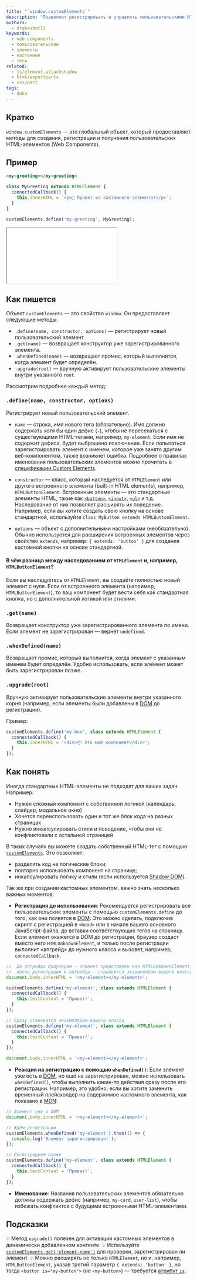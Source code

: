 ```yaml
---
title: "`window.customElements`"
description: "Позволяет регистрировать и управлять пользовательскими HTML-элементами — Web Components"
authors:
  - drakesbot12
keywords:
  - web-components
  - пользовательские
  - элементы
  - кастомные
  - теги
related:
  - js/element-attachshadow
  - html/exportparts
  - css/part
tags:
  - doka
---
```


## Кратко

`window.customElements` — это глобальный объект, который предоставляет методы для создания, регистрации и получения пользовательских HTML-элементов (Web Components).

## Пример

```html
<my-greeting></my-greeting>
```

```js
class MyGreeting extends HTMLElement {
  connectedCallback() {
    this.innerHTML = `<p>👋 Привет из кастомного элемента!</p>`;
  }
}

customElements.define('my-greeting', MyGreeting);
```

<iframe title="Создание пользовательского тега через customElements" src="demos/basic/" height="150"></iframe>

## Как пишется

Объект `customElements` — это свойство `window`. Он предоставляет следующие методы:

- `.define(name, constructor, options)` — регистрирует новый пользовательский элемент.
- `.get(name)` — возвращает конструктор уже зарегистрированного элемента.
- `.whenDefined(name)` — возвращает промис, который выполнится, когда элемент будет определён.
- `.upgrade(root)` — вручную активирует пользовательские элементы внутри указанного `root`.

Рассмотрим подробнее каждый метод:

### `.define(name, constructor, options)`

Регистрирует новый пользовательский элемент.

- `name` — строка, имя нового тега (обязательно). Имя должно содержать хотя бы один дефис (`-`), чтобы не пересекаться с существующими HTML-тегами, например, `my-element`. Если имя не содержит дефиса, будет выброшено исключение. Если попытаться зарегистрировать элемент с именем, которое уже занято другим веб-компонентом, также возникнет ошибка. Подробнее о правилах именования пользовательских элементов можно прочитать в [спецификации Custom Elements](https://html.spec.whatwg.org/multipage/custom-elements.html#valid-custom-element-name).

- `constructor` — класс, который наследуется от `HTMLElement` или другого встроенного элемента (built-in HTML elements), например, `HTMLButtonElement`. Встроенные элементы — это стандартные элементы HTML, такие как [`<button>`](/html/button/), [`<input>`](/html/input/), [`<ul>`](/html/ul/) и т.д. Наследование от них позволяет расширять их поведение. Например, если вы хотите создать свою кнопку на основе стандартной, используйте `class MyButton extends HTMLButtonElement`.
- `options` — объект с дополнительными настройками (необязательно). Обычно используется для расширения встроенных элементов через свойство `extends`, например: `{ extends: 'button' }` для создания кастомной кнопки на основе стандартной.

#### **В чём разница между наследованием от `HTMLElement` и, например, `HTMLButtonElement`?**  

Если вы наследуетесь от `HTMLElement`, вы создаёте полностью новый элемент с нуля. Если от встроенного элемента (например, `HTMLButtonElement`), то ваш компонент будет вести себя как стандартная кнопка, но с дополнительной логикой или стилями.

### `.get(name)`

Возвращает конструктор уже зарегистрированного элемента по имени. Если элемент не зарегистрирован — вернёт `undefined`.

### `.whenDefined(name)`

Возвращает промис, который выполнится, когда элемент с указанным именем будет определён. Удобно использовать, если элемент может быть зарегистрирован позже.

### `.upgrade(root)`

Вручную активирует пользовательские элементы внутри указанного корня (например, если элементы были добавлены в [DOM](/js/dom/) до регистрации).

Пример:

```js
customElements.define('my-box', class extends HTMLElement {
  connectedCallback() {
    this.innerHTML = '<div>📦 Это мой компонент</div>';
  }
});
```

## Как понять

Иногда стандартные HTML-элементы не подходят для ваших задач. Например:

- Нужен сложный компонент с собственной логикой (календарь, слайдер, модальное окно)
- Хочется переиспользовать один и тот же блок кода на разных страницах
- Нужно инкапсулировать стили и поведение, чтобы они не конфликтовали с остальной страницей

В таких случаях вы можете создать собственный HTML-тег с помощью [`customElements`](/js/window-customelements/). Это позволяет:

- разделять код на логические блоки;
- повторно использовать компонент на странице;
- инкапсулировать логику и стили (если используется [Shadow DOM](/js/shadowdom/)).

Так же при создании кастомных элементом, важно знать несколько важных моментов:

- **Регистрация до использования**: Рекомендуется регистрировать все пользовательские элементы с помощью `customElements.define` до того, как они появятся в [DOM](/js/dom/). Это можно сделать, подключив скрипт с регистрацией в `<head>` или в начале вашего основного JavaScript-файла, до вставки соответствующих тегов на страницу. Если элемент окажется в DOM до регистрации, браузер создаст вместо него `HTMLUnknownElement`, и только после регистрации выполнит «апгрейд» до нужного класса и вызовет, например, `connectedCallback`.

```js
//  До апгрейда браузером — элемент представлен как HTMLUnknownElement,
//  после регистрации и апгрейда — становится экземпляром вашего класса
document.body.innerHTML = '<my-element></my-element>';

customElements.define('my-element', class extends HTMLElement {
  connectedCallback() {
    this.textContent = 'Привет!';
  }
});
```

```js
// Сразу становится экземпляром вашего класса
customElements.define('my-element', class extends HTMLElement {
  connectedCallback() {
    this.textContent = 'Привет!';
  }
});

document.body.innerHTML = '<my-element></my-element>';
```

- **Реакция на регистрацию с помощью `whenDefined()`**: Если элемент уже есть в [DOM](/js/dom/), но ещё не зарегистрирован, можно использовать `whenDefined()`, чтобы выполнить какие-то действия сразу после его регистрации. Например, это удобно, если вы хотите заменить временный плейсхолдер на содержимое кастомного элемента, как показано в [MDN](https://developer.mozilla.org/ru/docs/Web/API/CustomElementRegistry/whenDefined):

```js
// Элемент уже в DOM
document.body.innerHTML = '<my-element></my-element>';

// Ждём регистрации
customElements.whenDefined('my-element').then(() => {
  console.log('Элемент зарегистрирован!');
});

// Регистрируем позже
customElements.define('my-element', class extends HTMLElement {
  connectedCallback() {
    this.textContent = 'Привет!';
  }
});
```

- **Именование**: Названия пользовательских элементов обязательно должны содержать дефис (например, `my-card`, `user-list`), чтобы избежать конфликтов с будущими встроенными HTML-элементами.

## Подсказки

💡 Метод `upgrade()` полезен для активации кастомных элементов в динамически добавленном контенте.
💡 Используйте [`customElements.get('element-name')`](/js/window-customelements/) для проверки, зарегистрирован ли элемент.
💡 Можно расширять не только `HTMLElement`, но и, например, `HTMLButtonElement`, указав третий параметр `{ extends: 'button' }`, но тогда `<button is="my-button">` (не `<my-button>`) — требуется [атрибут `is`](/html/is/).
